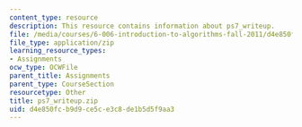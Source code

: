 ```yaml
---
content_type: resource
description: This resource contains information about ps7_writeup.
file: /media/courses/6-006-introduction-to-algorithms-fall-2011/d4e850fcb9d9ce5ce3c8de1b5d5f9aa3_ps7_writeup.zip
file_type: application/zip
learning_resource_types:
- Assignments
ocw_type: OCWFile
parent_title: Assignments
parent_type: CourseSection
resourcetype: Other
title: ps7_writeup.zip
uid: d4e850fc-b9d9-ce5c-e3c8-de1b5d5f9aa3
---
```

